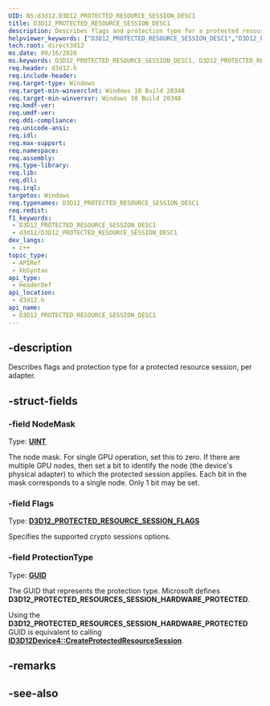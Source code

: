 ```yaml
---
UID: NS:d3d12.D3D12_PROTECTED_RESOURCE_SESSION_DESC1
title: D3D12_PROTECTED_RESOURCE_SESSION_DESC1
description: Describes flags and protection type for a protected resource session, per adapter.
helpviewer_keywords: ["D3D12_PROTECTED_RESOURCE_SESSION_DESC1","D3D12_PROTECTED_RESOURCE_SESSION_DESC1 structure","d3d12/D3D12_PROTECTED_RESOURCE_SESSION_DESC1","direct3d12.d3d12_protected_resource_session_desc1"]
tech.root: direct3d12
ms.date: 09/16/2020
ms.keywords: D3D12_PROTECTED_RESOURCE_SESSION_DESC1, D3D12_PROTECTED_RESOURCE_SESSION_DESC1 structure, d3d12/D3D12_PROTECTED_RESOURCE_SESSION_DESC1, direct3d12.d3d12_protected_resource_session_desc1
req.header: d3d12.h
req.include-header: 
req.target-type: Windows
req.target-min-winverclnt: Windows 10 Build 20348
req.target-min-winversvr: Windows 10 Build 20348
req.kmdf-ver: 
req.umdf-ver: 
req.ddi-compliance: 
req.unicode-ansi: 
req.idl: 
req.max-support: 
req.namespace: 
req.assembly: 
req.type-library: 
req.lib: 
req.dll: 
req.irql: 
targetos: Windows
req.typenames: D3D12_PROTECTED_RESOURCE_SESSION_DESC1
req.redist: 
f1_keywords:
 - D3D12_PROTECTED_RESOURCE_SESSION_DESC1
 - d3d12/D3D12_PROTECTED_RESOURCE_SESSION_DESC1
dev_langs:
 - c++
topic_type:
 - APIRef
 - kbSyntax
api_type:
 - HeaderDef
api_location:
 - d3d12.h
api_name:
 - D3D12_PROTECTED_RESOURCE_SESSION_DESC1
---
```


## -description

Describes flags and protection type for a protected resource session, per adapter.

## -struct-fields

### -field NodeMask

Type: **[UINT](/windows/win32/WinProg/windows-data-types)**

The node mask. For single GPU operation, set this to zero. If there are multiple GPU nodes, then set a bit to identify the node (the device's physical adapter) to which the protected session applies. Each bit in the mask corresponds to a single node. Only 1 bit may be set.

### -field Flags

Type: **[D3D12_PROTECTED_RESOURCE_SESSION_FLAGS](./ne-d3d12-d3d12_protected_resource_session_flags.md)**

Specifies the supported crypto sessions options.

### -field ProtectionType

Type: **[GUID](../guiddef/ns-guiddef-guid.md)**

The GUID that represents the protection type. Microsoft defines **D3D12_PROTECTED_RESOURCES_SESSION_HARDWARE_PROTECTED**.

Using the **D3D12_PROTECTED_RESOURCES_SESSION_HARDWARE_PROTECTED** GUID is equivalent to calling [**ID3D12Device4::CreateProtectedResourceSession**](./nf-d3d12-id3d12device4-createprotectedresourcesession.md).

## -remarks

## -see-also
